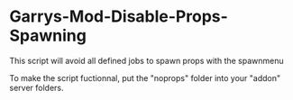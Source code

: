 # Garrys-Mod-Disable-Props-Spawning
This script will avoid all defined jobs to spawn props with the spawnmenu

To make the script  fuctionnal, put the "noprops" folder into your "addon" server folders.

